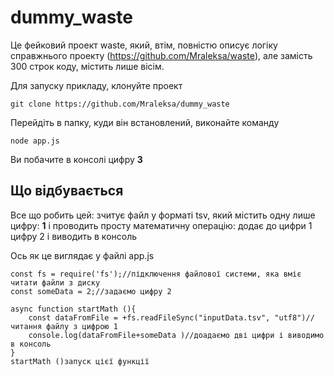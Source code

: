 # dummy_waste

Це фейковий проект waste, який, втім, повністю описує логіку справжнього проекту (https://github.com/Mraleksa/waste), але замість 300 строк коду, містить лише вісім. 

Для запуску прикладу, клонуйте проект 
```
git clone https://github.com/Mraleksa/dummy_waste
```
Перейдіть в папку, куди він встановлений, виконайте команду
```
node app.js
```
Ви побачите в консолі цифру **3**

## Що відбувається

Все що робить цей: зчитує файл у форматі tsv, який містить одну лише цифру: **1** і проводить просту математичну операцію: додає до цифри 1 цифру 2 і виводить в консоль

Ось як це виглядає у файлі app.js

```
const fs = require('fs');//підключення файлової системи, яка вміє читати файли з диску
const someData = 2;//задаємо цифру 2

async function startMath (){
    const dataFromFile = +fs.readFileSync("inputData.tsv", "utf8")//читання файлу з цифрою 1
    console.log(dataFromFile+someData )//доадаємо дві цифри і виводимо в консоль
}
startMath ()запуск цієї функції
```
